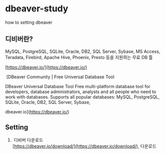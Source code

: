 # dbeaver-study
how to setting dbeaver


## 디비버란?

MySQL, PostgreSQL, SQLite, Oracle, DB2, SQL Server, Sybase, MS Access, Teradata, Firebird, Apache Hive, Phoenix, Presto 등을 지원하는 무료 DB 툴

[https://dbeaver.io/](https://dbeaver.io/)

 [DBeaver Community | Free Universal Database Tool

DBeaver Universal Database Tool Free multi-platform database tool for developers, database administrators, analysts and all people who need to work with databases. Supports all popular databases: MySQL, PostgreSQL, SQLite, Oracle, DB2, SQL Server, Sybase,

dbeaver.io](https://dbeaver.io/)

## Setting

1.   디비버 다운로드  
    [https://dbeaver.io/download/](https://dbeaver.io/download/)  다운로드  
 
